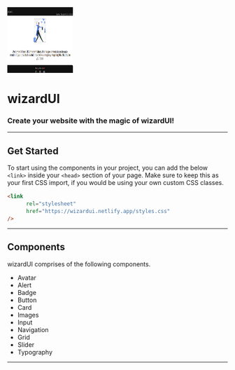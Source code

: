 <div>

<img src="pics/wizardUI.png" alt="wizardUI logo" width="150px" height="150px" />
  
# wizardUI

### Create your website with the magic of wizardUI!

</div>

---

## Get Started

To start using the components in your project, you can add the below `<link>` inside your `<head>` section of your page. Make sure to keep this as your first CSS import, if you would be using your own custom CSS classes.

```html
<link 
      rel="stylesheet" 
      href="https://wizardui.netlify.app/styles.css" 
/>
```

---

## Components

wizardUI comprises of the following components.

<ul>
<li>Avatar</li>
<li>Alert</li>
<li>Badge</li>
<li>Button</li>
<li>Card</li>
<li>Images</li>
<li>Input</li>
<li>Navigation</li>
<li>Grid</li>
<li>Slider</li>
<li>Typography</li>
</ul>

---

